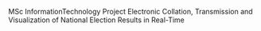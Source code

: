 MSc InformationTechnology Project
Electronic Collation, Transmission and Visualization of National Election Results in Real-Time
